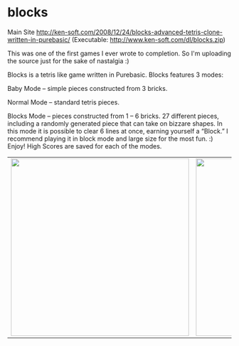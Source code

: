 blocks
======
Main Site
http://ken-soft.com/2008/12/24/blocks-advanced-tetris-clone-written-in-purebasic/
(Executable: http://www.ken-soft.com/dl/blocks.zip)

This was one of the first games I ever wrote to completion. So I'm uploading the source just for the sake of nastalgia :)

Blocks is a tetris like game written in Purebasic. Blocks features 3 modes:

Baby Mode – simple pieces constructed from 3 bricks.

Normal Mode – standard tetris pieces.

Blocks Mode – pieces constructed from 1 – 6 bricks. 27 different pieces, including a randomly generated piece that can take on bizzare shapes. In this mode it is possible to clear 6 lines at once, earning yourself a “Block.” I recommend playing it in block mode and large size for the most fun. :) Enjoy!
High Scores are saved for each of the modes.

<table>
<tr>
    <td>
        <img src="http://www.ken-soft.com/code/pb/blocks/screenshot.JPG" width="400px"/>
    </td>
    <td>
        <img src="http://www.ken-soft.com/code/pb/blocks/screenshot4.JPG" width="400px"/>
    </td>
</tr>
</table>
